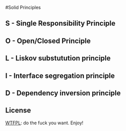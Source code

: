 #Solid Principles
## S - Single Responsibility Principle
## O - Open/Closed Principle 
## L - Liskov substutution principle
## I - Interface segregation principle
## D - Dependency inversion principle


## License

[WTFPL](https://en.wikipedia.org/wiki/WTFPL): do the fuck you want. Enjoy!